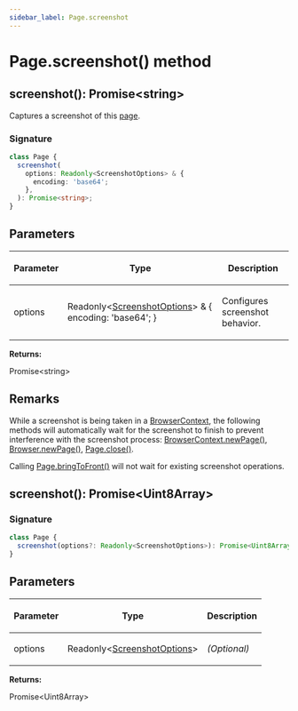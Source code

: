 ```yaml
---
sidebar_label: Page.screenshot
---
```


# Page.screenshot() method

<h2 id="overload-1">screenshot(): Promise&lt;string&gt;</h2>

Captures a screenshot of this [page](./puppeteer.page.md).

### Signature

```typescript
class Page {
  screenshot(
    options: Readonly<ScreenshotOptions> & {
      encoding: 'base64';
    },
  ): Promise<string>;
}
```

## Parameters

<table><thead><tr><th>

Parameter

</th><th>

Type

</th><th>

Description

</th></tr></thead>
<tbody><tr><td>

options

</td><td>

Readonly&lt;[ScreenshotOptions](./puppeteer.screenshotoptions.md)&gt; &amp; &#123; encoding: 'base64'; &#125;

</td><td>

Configures screenshot behavior.

</td></tr>
</tbody></table>

**Returns:**

Promise&lt;string&gt;

## Remarks

While a screenshot is being taken in a [BrowserContext](./puppeteer.browsercontext.md), the following methods will automatically wait for the screenshot to finish to prevent interference with the screenshot process: [BrowserContext.newPage()](./puppeteer.browsercontext.newpage.md), [Browser.newPage()](./puppeteer.browser.newpage.md), [Page.close()](./puppeteer.page.close.md).

Calling [Page.bringToFront()](./puppeteer.page.bringtofront.md) will not wait for existing screenshot operations.

<h2 id="overload-2">screenshot(): Promise&lt;Uint8Array&gt;</h2>

### Signature

```typescript
class Page {
  screenshot(options?: Readonly<ScreenshotOptions>): Promise<Uint8Array>;
}
```

## Parameters

<table><thead><tr><th>

Parameter

</th><th>

Type

</th><th>

Description

</th></tr></thead>
<tbody><tr><td>

options

</td><td>

Readonly&lt;[ScreenshotOptions](./puppeteer.screenshotoptions.md)&gt;

</td><td>

_(Optional)_

</td></tr>
</tbody></table>

**Returns:**

Promise&lt;Uint8Array&gt;
